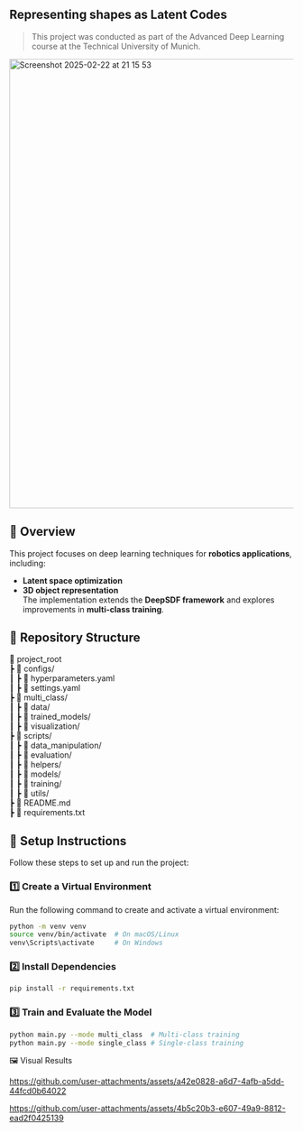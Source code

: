 ## Representing shapes as Latent Codes
> This project was conducted as part of the Advanced Deep Learning course at the Technical University of Munich. 
<img width="797" alt="Screenshot 2025-02-22 at 21 15 53" src="https://github.com/user-attachments/assets/53993287-57fd-451c-ae42-fcf2aef88c67" />

## 📌 Overview  

This project focuses on deep learning techniques for **robotics applications**, including:  
- **Latent space optimization**  
- **3D object representation**  
The implementation extends the **DeepSDF framework** and explores improvements in **multi-class training**.

## 📂 Repository Structure  
📂 project_root  
 ┣ 📂 configs/              
 ┃ ┣ 📜 hyperparameters.yaml  
 ┃ ┣ 📜 settings.yaml  
 ┣ 📂 multi_class/            
 ┃ ┣ 📂 data/               
 ┃ ┣ 📂 trained_models/     
 ┃ ┣ 📂 visualization/      
 ┣ 📂 scripts/             
 ┃ ┣ 📂 data_manipulation/  
 ┃ ┣ 📂 evaluation/         
 ┃ ┣ 📂 helpers/            
 ┃ ┣ 📂 models/             
 ┃ ┣ 📂 training/            
 ┃ ┣ 📂 utils/               
 ┣ 📜 README.md            
 ┣ 📜 requirements.txt     

## 🚀 Setup Instructions  

Follow these steps to set up and run the project:  

### 1️⃣ Create a Virtual Environment  
Run the following command to create and activate a virtual environment:  

```bash
python -m venv venv
source venv/bin/activate  # On macOS/Linux
venv\Scripts\activate     # On Windows
```
### 2️⃣ Install Dependencies
```bash
pip install -r requirements.txt
```
### 3️⃣ Train and Evaluate the Model
```bash
python main.py --mode multi_class  # Multi-class training
python main.py --mode single_class # Single-class training
```

🖼️ Visual Results


https://github.com/user-attachments/assets/a42e0828-a6d7-4afb-a5dd-44fcd0b64022

https://github.com/user-attachments/assets/4b5c20b3-e607-49a9-8812-ead2f0425139



